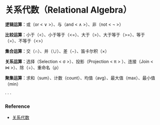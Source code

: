 # 关系代数（Relational Algebra）

**逻辑运算**：或（or &lt; ∨ &gt;）、与（and &lt; ∧ &gt;）、非（not &lt; ¬ &gt;）

**比较运算**：小于（&lt;）、小于等于（&lt;=）、大于（&gt;）、大于等于（&gt;=）、等于（=）、不等于（&lt;&gt;）

**集合运算**：交（∩）、并（∪）、差（−）、笛卡尔积（×）

**关系运算**：选择（Selection &lt; σ &gt;）、投影（Projection &lt; π &gt; ）、连接（Join &lt; ⋈ &gt;）、除（÷）、重命名（ρ）

**聚集运算**：求和（sum）、计数（count）、均值（avg）、最大值（max）、最小值（min）

· · ·



### Reference

* [关系代数](https://zh.wikipedia.org/wiki/关系代数_%28数据库%29)

